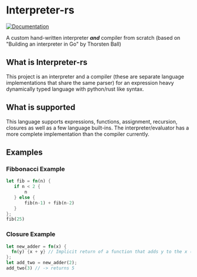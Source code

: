 
# Interpreter-rs

[![Documentation](https://docs.rs/dacx0501/badge.svg)](https://docs.rs/dacx0501)

A custom hand-written interpreter ***and*** compiler from scratch (based on "Building an interpreter in Go" by Thorsten Ball)

## What is Interpreter-rs

This project is an interpreter and a compiler (these are separate language implementations that share the same parser) for an expression heavy dynamically typed language with python/rust like syntax. 

## What is supported

This language supports expressions, functions, assignment, recursion, closures as well as a few language built-ins. The interpreter/evaluator has a more complete implementation than the compiler currently. 

## Examples

### Fibbonacci Example
```rust
let fib = fn(n) {
   if n < 2 {
       n
   } else {
       fib(n-1) + fib(n-2)
   }
};
fib(25)
```

### Closure Example
``` rust
let new_adder = fn(x) { 
  fn(y) {x + y} // Implicit return of a function that adds y to the x (this is the magic of the closure)
}; 
let add_two = new_adder(2);
add_two(3) // -> returns 5
```

